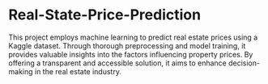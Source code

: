 # Real-State-Price-Prediction
This project employs machine learning to predict real estate prices using a Kaggle dataset. 
Through thorough preprocessing and model training, it provides valuable insights into the factors influencing property prices. 
By offering a transparent and accessible solution, it aims to enhance decision-making in the real estate industry.
